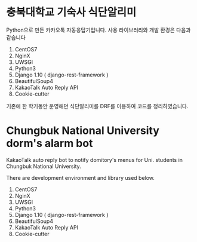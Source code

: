 # 충북대학교 기숙사 식단알리미

Python으로 만든 카카오톡 자동응답기입니다. 사용 라이브러리와 개발 환경은 다음과 같습니다

1. CentOS7
2. NginX
3. UWSGI
4. Python3
5. Django 1.10 ( django-rest-framework )
6. BeautifulSoup4
7. KakaoTalk Auto Reply API
8. Cookie-cutter 

기존에 한 학기동안 운영해던 식단알리미를 DRF를 이용하여 코드를 정리하였습니다.

# Chungbuk National University dorm's alarm bot

KakaoTalk auto reply bot to notify domitory's menus for Uni. students in Chungbuk National University.

There are development environment and library used below.

1. CentOS7
2. NginX
3. UWSGI
4. Python3
5. Django 1.10 ( django-rest-framework )
6. BeautifulSoup4
7. KakaoTalk Auto Reply API
8. Cookie-cutter 

